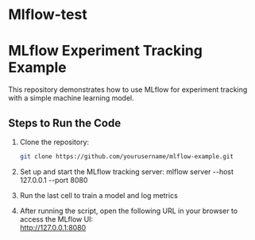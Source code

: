 # Mlflow-test
# MLflow Experiment Tracking Example

This repository demonstrates how to use MLflow for experiment tracking with a simple machine learning model.

## Steps to Run the Code

1. Clone the repository:
   ```bash
   git clone https://github.com/yourusername/mlflow-example.git

2. Set up and start the MLflow tracking server: 
mlflow server --host 127.0.0.1 --port 8080

3. Run the last cell to train a model and log metrics

4. After running the script, open the following URL in your browser to access the MLflow UI:  
 http://127.0.0.1:8080

